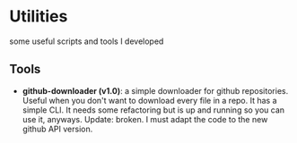 # Utilities

some useful scripts and tools I developed

## Tools

* **github-downloader (v1.0)**: a simple downloader for github repositories. Useful when you don't want to download every file in a repo. It has a simple CLI.
It needs some refactoring but is up and running so you can use it, anyways.
Update: broken. I must adapt the code to the new github API version.

